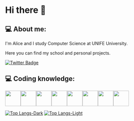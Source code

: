 <h1>Hi there 👋</h1> 
<h2>💻 About me:</h2> 
I'm Alice and I study Computer Science at UNIFE University.

Here you can find my school and personal projects.

[![Twitter Badge](https://badgen.net/badge/icon/twitter?icon=twitter&label)](https://twitter.com/AliceZalambani)

## 💻 Coding knowledge:
<a href="https://www.open-std.org/jtc1/sc22/wg14/" target="_blank"><img src='https://cdn.jsdelivr.net/gh/devicons/devicon@latest/icons/c/c-original.svg' width="50" height="50"/></a><a href="https://isocpp.org/" target="_blank"><img src='https://cdn.jsdelivr.net/gh/devicons/devicon@latest/icons/cplusplus/cplusplus-original.svg' width="50" height="50"/></a><a href = "https://learn.microsoft.com/it-it/powershell/" target="_blank"><img src="https://cdn.jsdelivr.net/gh/devicons/devicon@latest/icons/powershell/powershell-original.svg" width="50" height="50"/></a><a href = "https://www.gnu.org/software/bash/" target="_blank"><img src="https://cdn.jsdelivr.net/gh/devicons/devicon@latest/icons/bash/bash-original.svg" width="50" height="50"/></a><a href = "https://www.haskell.org/" target="_blank"><img src="https://cdn.jsdelivr.net/gh/devicons/devicon@latest/icons/haskell/haskell-original.svg" width="50" height="50"/></a><a href = "https://www.php.net/" target="_blank"><img src="https://cdn.jsdelivr.net/gh/devicons/devicon@latest/icons/php/php-original.svg" width="50" height="50"/></a><a href = "https://www.oracle.com/java/" target="_blank"><img src="https://cdn.jsdelivr.net/gh/devicons/devicon@latest/icons/java/java-original.svg" width="50" height="50"/></a><a href = "https://laravel.com/" target="_blank"><img src="https://cdn.jsdelivr.net/gh/devicons/devicon@latest/icons/laravel/laravel-original.svg" width="50" height="50"/></a>

[![Top Langs-Dark](https://github-readme-stats.vercel.app/api/top-langs/?username=zalambaniUNIFE&layout=compact&theme=dark#gh-dark-mode-only)](https://github.com/anuraghazra/github-readme-stats#gh-dark-mode-only)
[![Top Langs-Light](https://github-readme-stats.vercel.app/api/top-langs/?username=zalambaniUNIFE&layout=compact&theme=light#gh-light-mode-only)](https://github.com/anuraghazra/github-readme-stats#gh-light-mode-only)
          
          
          
          
          
          



<!--
**zalambaniUNIFE/zalambaniUNIFE** is a ✨ _special_ ✨ repository because its `README.md` (this file) appears on your GitHub profile.

Here are some ideas to get you started:

- 🔭 I’m currently working on ...
- 🌱 I’m currently learning ...
- 👯 I’m looking to collaborate on ...
- 🤔 I’m looking for help with ...
- 💬 Ask me about ...
- 📫 How to reach me: ...
- 😄 Pronouns: ...
- ⚡ Fun fact: ...
-->
